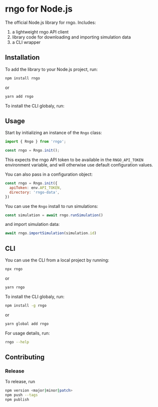 # rngo for Node.js

The official Node.js library for rngo. Includes:

1. a lightweight rngo API client
2. library code for downloading and importing simulation data
3. a CLI wrapper

## Installation

To add the library to your Node.js project, run:

```bash
npm install rngo
```

or

```bash
yarn add rngo
```

To install the CLI globaly, run:

## Usage

Start by initializing an instance of the `Rngo` class:

```javascript
import { Rngo } from 'rngo';

const rngo = Rngo.init();
```

This expects the rngo API token to be available in the `RNGO_API_TOKEN` environment variable, and will otherwise use default configuration values.

You can also pass in a configuration object:

```javascript
const rngo = Rngo.init({
  apiToken: env.API_TOKEN,
  directory: 'rngo-data',
})
```

You can use the `Rngo` install to run simulations:

```javascript
const simulation = await rngo.runSimulation()
```

and import simulation data:

```javascript
await rngo.importSimulation(simulation.id)
```

## CLI

You can use the CLI from a local project by running:

```bash
npx rngo
```

or

```bash
yarn rngo
```

To install the CLI globaly, run:

```bash
npm install -g rngo
```

or

```bash
yarn global add rngo
```

For usage details, run:

```bash
rngo --help
```

## Contributing

### Release

To release, run

```bash
npm version <major|minor|patch>
npm push --tags
npm publish
```

